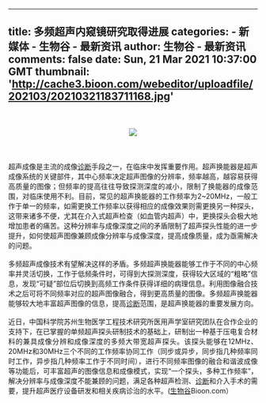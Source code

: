 
---
title: 多频超声内窥镜研究取得进展
categories: 
    - 新媒体
    - 生物谷 - 最新资讯
author: 生物谷 - 最新资讯
comments: false
date: Sun, 21 Mar 2021 10:37:00 GMT
thumbnail: 'http://cache3.bioon.com/webeditor/uploadfile/202103/20210321183711168.jpg'
---

<div>   
<div style="text-align: justify;"><br></div><div style="text-align: justify;"><br></div><div style="text-align: center;"><img src="http://cache3.bioon.com/webeditor/uploadfile/202103/20210321183711168.jpg" referrerpolicy="no-referrer"><br></div><div style="text-align: justify;"><br></div><div style="text-align: justify;"><br></div><div style="text-align: justify;"><br></div><div style="text-align: justify;"><div style="text-align: justify;">超声成像是主流的成像<a class="channel_keylink" href="http://news.bioon.com/vitroDiagnostics/" target="_blank">诊断</a>手段之一，在临床中发挥重要作用。超声换能器是超声成像系统的关键部件，其中心频率决定超声图像的分辨率，频率越高，越容易获得高质量的图像；但频率的提高往往导致探测深度的减小，限制了换能器的成像范围，对临床使用不利。目前，常见的超声换能器的工作频率为2~20MHz，一般工作于单一的频率，如需更换工作频率以获得相应的成像效果则需更换另一种探头，这带来诸多不便，尤其在介入式超声检查（如血管内超声）中，更换探头会极大地增加患者的痛苦。这种分辨率与成像深度之间的矛盾限制了超声探头性能的进一步提升，如何使超声图像兼顾成像分辨率与成像深度，提高成像质量，成为亟需解决的问题。</div><div style="text-align: justify;"><br></div><div style="text-align: justify;">多频超声成像技术有望解决这样的矛盾。多频超声换能器能够工作于不同的中心频率并灵活切换，工作于低频条件时，可得到大探测深度，获得较大区域的“粗略”信息，发现“可疑”部位后切换到高频工作条件获得详细的病理信息。利用图像融合技术之后可将不同频率对应的超声图像融合，得到更高质量的图像。多频超声换能器能够较大地丰富超声图像的信息，提高<a class="channel_keylink" href="http://news.bioon.com/vitroDiagnostics/" target="_blank">诊断</a>范围，是超声换能器的重要发展方向。</div><div style="text-align: justify;"><br></div><div style="text-align: justify;">近日，中国科学院苏州生物医学工程技术研究所医用声学室研究团队在合作企业的支持下，在已掌握的单频超声探头研制技术的基础上，研制出一种基于压电复合材料的兼具成像分辨和成像深度的多频大带宽超声探头。该探头能够在12MHz、20MHz和30MHz三个不同的工作频率协同工作（同步或异步，同步指几种频率同时工作，异步指几种频率工作于不同时间），进行不同频率图像的融合和谐波成像等功能后，可丰富超声的图像信息和成像模式，实现“一个探头，多种工作频率”，解决分辨率与成像深度不能兼顾的问题，满足各种超声检测、<a class="channel_keylink" href="http://news.bioon.com/vitroDiagnostics/" target="_blank">诊断</a>和介入手术的需要，提升超声医疗设备研发和相关疾病诊治的水平。(<a class="channel_keylink" href="http://news.bioon.com/" target="_blank">生物谷</a>Bioon.com）</div></div>
  
</div>
            